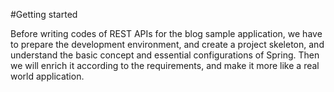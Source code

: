 #Getting started

Before writing codes of REST APIs for the blog sample application, we have to prepare the development environment, and create a project skeleton, and understand the basic concept and essential configurations of Spring. Then we will enrich it according to the requirements, and make it more like a real world application. 


	

